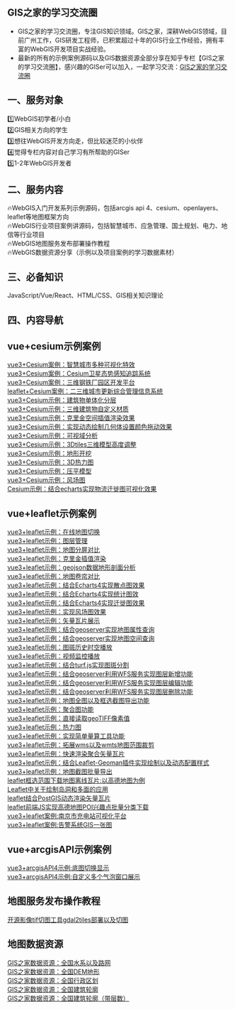 ## GIS之家的学习交流圈
- GIS之家的学习交流圈，专注GIS知识领域。GIS之家，深耕WebGIS领域，目前广州工作，GIS研发工程师，已积累超过十年的GIS行业工作经验，拥有丰富的WebGIS开发项目实战经验。  
- 最新的所有的示例案例源码以及GIS数据资源全部分享在知乎专栏【GIS之家的学习交流圈】，感兴趣的GISer可以加入，一起学习交流：[GIS之家的学习交流圈](https://www.zhihu.com/column/c_1952830516555396850)   

## 一、服务对象  
1️⃣WebGIS初学者/小白  
2️⃣GIS相关方向的学生  
3️⃣想往WebGIS开发方向走，但比较迷茫的小伙伴  
4️⃣觉得专栏内容对自己学习有所帮助的GISer  
5️⃣1-2年WebGIS开发者    

## 二、服务内容  
🔥WebGIS入门开发系列示例源码，包括arcgis api 4、cesium、openlayers、leaflet等地图框架方向  
🔥WebGIS行业项目案例讲源码，包括智慧城市、应急管理、国土规划、电力、地信等行业项目  
🔥WebGIS地图服务发布部署操作教程  
🔥WebGIS数据资源分享（示例以及项目案例的学习数据素材）  

## 三、必备知识 
JavaScript/Vue/React、HTML/CSS、GIS相关知识理论

## 四、内容导航  
## vue+cesium示例案例  
[vue3+Cesium案例：智慧城市多种可视化特效](https://gitee.com/gishome/gis-learning-circle/blob/main/vue+cesium%E7%A4%BA%E4%BE%8B%E6%A1%88%E4%BE%8B%E9%9B%86%E5%90%88/%E6%99%BA%E6%85%A7%E5%9F%8E%E5%B8%82%E5%A4%9A%E7%A7%8D%E5%8F%AF%E8%A7%86%E5%8C%96%E7%89%B9%E6%95%88.md)   
[vue3+Cesium案例：Cesium卫星态势感知追踪系统](https://zhuanlan.zhihu.com/p/1965153388443449336)  
[vue3+Cesium案例：三维钢铁厂园区开发平台](https://zhuanlan.zhihu.com/p/1952831240081217167)  
[leaflet+Cesium案例：二三维城市更新综合管理信息系统](https://zhuanlan.zhihu.com/p/1956476814907147788)  
[vue3+Cesium示例：建筑物单体化分层](https://gitee.com/gishome/gis-learning-circle/blob/main/vue+cesium%E7%A4%BA%E4%BE%8B%E6%A1%88%E4%BE%8B%E9%9B%86%E5%90%88/%E5%BB%BA%E7%AD%91%E7%89%A9%E5%8D%95%E4%BD%93%E5%8C%96%E6%95%B4%E6%A0%8B%E5%88%86%E5%B1%82.md)     
[vue3+Cesium示例：三维建筑物自定义材质](https://gitee.com/gishome/gis-learning-circle/blob/main/vue+cesium%E7%A4%BA%E4%BE%8B%E6%A1%88%E4%BE%8B%E9%9B%86%E5%90%88/%E4%B8%89%E7%BB%B4%E5%BB%BA%E7%AD%91%E7%89%A9%E8%87%AA%E5%AE%9A%E4%B9%89%E6%9D%90%E8%B4%A8.md)  
[vue3+Cesium示例：克里金空间插值渲染效果](https://gitee.com/gishome/gis-learning-circle/blob/main/vue+cesium%E7%A4%BA%E4%BE%8B%E6%A1%88%E4%BE%8B%E9%9B%86%E5%90%88/%E5%85%8B%E9%87%8C%E9%87%91%E6%8F%92%E5%80%BC%E7%A9%BA%E9%97%B4%E6%B8%B2%E6%9F%93%E6%95%88%E6%9E%9C.md)  
[vue3+Cesium示例：实现动态绘制几何体设置颜色拖动效果](https://gitee.com/gishome/gis-learning-circle/tree/main/vue+cesium%E7%A4%BA%E4%BE%8B%E6%A1%88%E4%BE%8B%E9%9B%86%E5%90%88/%E5%8A%A8%E6%80%81%E7%BB%98%E5%88%B6%E5%87%A0%E4%BD%95%E4%BD%93)  
[vue3+Cesium示例：可视域分析](https://gitee.com/gishome/gis-learning-circle/blob/main/vue%2Bcesium%E7%A4%BA%E4%BE%8B%E6%A1%88%E4%BE%8B%E9%9B%86%E5%90%88/%E5%8F%AF%E8%A7%86%E5%9F%9F%E5%88%86%E6%9E%90.md)  
[vue3+Cesium示例：3Dtiles三维模型高度调整](https://gitee.com/gishome/gis-learning-circle/tree/main/vue+cesium%E7%A4%BA%E4%BE%8B%E6%A1%88%E4%BE%8B%E9%9B%86%E5%90%88/3Dtiles%E4%B8%89%E7%BB%B4%E6%A8%A1%E5%9E%8B%E9%AB%98%E5%BA%A6%E8%B0%83%E6%95%B4)  
[vue3+Cesium示例：地形开挖](https://zhuanlan.zhihu.com/p/1958175208180540161)  
[vue3+Cesium示例：3D热力图](https://zhuanlan.zhihu.com/p/1958173914581690106)  
[vue3+Cesium示例：压平模型](https://zhuanlan.zhihu.com/p/1958173033362622010)  
[vue3+Cesium示例：风场图](https://zhuanlan.zhihu.com/p/1957901452547690544)  
[Cesium示例：结合echarts实现物流迁徙图可视化效果](https://zhuanlan.zhihu.com/p/1962811589645305251)  

## vue+leaflet示例案例
[vue3+leaflet示例：在线地图切换](https://gitee.com/gishome/gis-learning-circle/tree/main/vue3+leaflet%E7%A4%BA%E4%BE%8B%E6%A1%88%E4%BE%8B%E9%9B%86%E5%90%88/%E5%9C%A8%E7%BA%BF%E5%9C%B0%E5%9B%BE%E5%88%87%E6%8D%A2)   
[vue3+leaflet示例：图层管理](https://gitee.com/gishome/gis-learning-circle/tree/main/vue3+leaflet%E7%A4%BA%E4%BE%8B%E6%A1%88%E4%BE%8B%E9%9B%86%E5%90%88/%E5%9B%BE%E5%B1%82%E7%AE%A1%E7%90%86)   
[vue3+leaflet示例：地图分屏对比](https://gitee.com/gishome/gis-learning-circle/tree/main/vue3+leaflet%E7%A4%BA%E4%BE%8B%E6%A1%88%E4%BE%8B%E9%9B%86%E5%90%88/%E5%9C%B0%E5%9B%BE%E5%88%86%E5%B1%8F%E5%AF%B9%E6%AF%94)  
[vue3+leaflet示例：克里金插值渲染](https://gitee.com/gishome/gis-learning-circle/blob/main/vue3%2Bleaflet%E7%A4%BA%E4%BE%8B%E6%A1%88%E4%BE%8B%E9%9B%86%E5%90%88/%E5%85%8B%E9%87%8C%E9%87%91%E6%8F%92%E5%80%BC%E6%B8%B2%E6%9F%93%E6%98%BE%E7%A4%BA.md)   
[vue3+leaflet示例：geojson数据地形剖面分析](https://gitee.com/gishome/gis-learning-circle/tree/main/vue3+leaflet%E7%A4%BA%E4%BE%8B%E6%A1%88%E4%BE%8B%E9%9B%86%E5%90%88/geojson%E6%95%B0%E6%8D%AE%E5%9C%B0%E5%BD%A2%E5%89%96%E9%9D%A2%E5%88%86%E6%9E%90)   
[vue3+leaflet示例：地图卷帘对比](https://gitee.com/gishome/gis-learning-circle/tree/main/vue3+leaflet%E7%A4%BA%E4%BE%8B%E6%A1%88%E4%BE%8B%E9%9B%86%E5%90%88/%E5%9C%B0%E5%9B%BE%E5%8D%B7%E5%B8%98%E5%AF%B9%E6%AF%94)   
[vue3+leaflet示例：结合Echarts4实现散点图效果](https://gitee.com/gishome/gis-learning-circle/blob/main/vue3+leaflet%E7%A4%BA%E4%BE%8B%E6%A1%88%E4%BE%8B%E9%9B%86%E5%90%88/%E7%BB%93%E5%90%88Echarts4%E5%AE%9E%E7%8E%B0%E6%95%A3%E7%82%B9%E5%9B%BE%E6%95%88%E6%9E%9C.md)   
[vue3+leaflet示例：结合Echarts4实现统计图效](https://zhuanlan.zhihu.com/p/1962619246128398951)   
[vue3+leaflet示例：结合Echarts4实现迁徙图效果](https://zhuanlan.zhihu.com/p/1962618642257667916)   
[vue3+leaflet示例：实现风场图效果](https://zhuanlan.zhihu.com/p/1962617996162897110)   
[vue3+leaflet示例：矢量瓦片展示](https://zhuanlan.zhihu.com/p/1960643650963899152)   
[vue3+leaflet示例：结合geoserver实现地图属性查询](https://zhuanlan.zhihu.com/p/1960642505478484337)   
[vue3+leaflet示例：结合geoserver实现地图空间查询](https://zhuanlan.zhihu.com/p/1960641627744895684)   
[vue3+leaflet示例：图斑历史时空播放](https://zhuanlan.zhihu.com/p/1960640770479465189)   
[vue3+leaflet示例：视频监控播放](https://zhuanlan.zhihu.com/p/1960459069304308298)   
[vue3+leaflet示例：结合turf.js实现图斑分割](https://zhuanlan.zhihu.com/p/1960458461348341326)   
[vue3+leaflet示例：结合geoserver利用WFS服务实现图层新增功能](https://zhuanlan.zhihu.com/p/1960457416660464994)   
[vue3+leaflet示例：结合geoserver利用WFS服务实现图层编辑功能](https://zhuanlan.zhihu.com/p/1960456543205062372)   
[vue3+leaflet示例：结合geoserver利用WFS服务实现图层删除功能](https://zhuanlan.zhihu.com/p/1960455368128828990)   
[vue3+leaflet示例：地图全图以及框选截图导出功能](https://zhuanlan.zhihu.com/p/1959205862510920137)   
[vue3+leaflet示例：聚合图功能](https://zhuanlan.zhihu.com/p/1959204410312853301)   
[vue3+leaflet示例：直接读取geoTIFF像素值](https://zhuanlan.zhihu.com/p/1959203768286556400)   
[vue3+leaflet示例：热力图](https://zhuanlan.zhihu.com/p/1959203098066133885)   
[vue3+leaflet示例：实现简单量算工具功能](https://zhuanlan.zhihu.com/p/1959202511719211840)   
[vue3+leaflet示例：拓展wms以及wmts地图范围裁剪](https://zhuanlan.zhihu.com/p/1958820906701915623)   
[vue3+leaflet示例：快速渲染聚合矢量瓦片](https://zhuanlan.zhihu.com/p/1958820326361265418)   
[vue3+leaflet示例：结合Leaflet-Geoman插件实现绘制以及动态配置样式](https://zhuanlan.zhihu.com/p/1958819607801471166)   
[vue3+leaflet示例：地图截图批量导出](https://zhuanlan.zhihu.com/p/1958818974100861202)   
[leaflet框选范围下载地图离线瓦片:以高德地图为例](https://zhuanlan.zhihu.com/p/1958818121172365697)   
[Leaflet中关于绘制岛洞和多面的应用](https://zhuanlan.zhihu.com/p/1965154146840741197)   
[leaflet结合PostGIS动态渲染矢量瓦片](https://zhuanlan.zhihu.com/p/1965146967765128913)   
[leaflet前端JS实现高德地图POI兴趣点批量分类下载](https://zhuanlan.zhihu.com/p/1965144076757206642)   
[vue3+leaflet案例:南京市充电站可视化平台](https://zhuanlan.zhihu.com/p/1957899785374774361)   
[vue3+leaflet案例:告警系统GIS一张图](https://zhuanlan.zhihu.com/p/1957798066078875724)   

## vue+arcgisAPI示例案例  
[vue3+arcgisAPI4示例:底图切换显示](https://gitee.com/gishome/gis-learning-circle/tree/main/vue3%2BarcgisAPI4%E7%A4%BA%E4%BE%8B%E6%A1%88%E4%BE%8B%E9%9B%86%E5%90%88/vue3%2BarcgisAPI4%E7%A4%BA%E4%BE%8B%E5%BA%95%E5%9B%BE%E5%88%87%E6%8D%A2%E6%98%BE%E7%A4%BA)  
[vue3+arcgisAPI4示例:自定义多个气泡窗口展示](https://gitee.com/gishome/gis-learning-circle/tree/main/vue3+arcgisAPI4%E7%A4%BA%E4%BE%8B%E6%A1%88%E4%BE%8B%E9%9B%86%E5%90%88/vue3+arcgisAPI4%E7%A4%BA%E4%BE%8B%E8%87%AA%E5%AE%9A%E4%B9%89%E5%A4%9A%E4%B8%AA%E6%B0%94%E6%B3%A1%E7%AA%97%E5%8F%A3%E5%B1%95%E7%A4%BA)  

## 地图服务发布操作教程 
[开源影像tif切图工具gdal2tiles部署以及切图](https://gitee.com/gishome/gis-learning-circle/blob/main/%E5%9C%B0%E5%9B%BE%E6%9C%8D%E5%8A%A1%E5%8F%91%E5%B8%83%E6%93%8D%E4%BD%9C%E6%95%99%E7%A8%8B/%E5%BC%80%E6%BA%90%E5%BD%B1%E5%83%8Ftif%E5%88%87%E5%9B%BE%E5%B7%A5%E5%85%B7gdal2tiles%E9%83%A8%E7%BD%B2%E4%BB%A5%E5%8F%8A%E5%88%87%E5%9B%BE.md)  

## 地图数据资源
[GIS之家数据资源：全国水系以及路网](https://gitee.com/gishome/gis-learning-circle/blob/main/GIS%E6%95%B0%E6%8D%AE%E8%B5%84%E6%BA%90/%E5%85%A8%E5%9B%BD%E8%B7%AF%E7%BD%91%E4%BB%A5%E5%8F%8A%E6%B0%B4%E7%B3%BB.md)   
[GIS之家数据资源：全国DEM地形](https://gitee.com/gishome/gis-learning-circle/blob/main/GIS%E6%95%B0%E6%8D%AE%E8%B5%84%E6%BA%90/DEM%E5%9C%B0%E5%BD%A2.md)   
[GIS之家数据资源：全国行政区划](https://gitee.com/gishome/gis-learning-circle/blob/main/GIS%E6%95%B0%E6%8D%AE%E8%B5%84%E6%BA%90/%E5%85%A8%E5%9B%BD%E8%A1%8C%E6%94%BF%E5%8C%BA%E5%88%92.md)   
[GIS之家数据资源：全国建筑轮廓](https://gitee.com/gishome/gis-learning-circle/blob/main/GIS%E6%95%B0%E6%8D%AE%E8%B5%84%E6%BA%90/%E5%85%A8%E5%9B%BD%E5%BB%BA%E7%AD%91%E8%BD%AE%E5%BB%93.md)   
[GIS之家数据资源：全国建筑轮廓（带层数）](https://gitee.com/gishome/gis-learning-circle/blob/main/GIS%E6%95%B0%E6%8D%AE%E8%B5%84%E6%BA%90/%E5%85%A8%E5%9B%BD%E5%BB%BA%E7%AD%91%E8%BD%AE%E5%BB%93%EF%BC%88%E5%B8%A6%E5%B1%82%E6%95%B0%EF%BC%89.md) 
